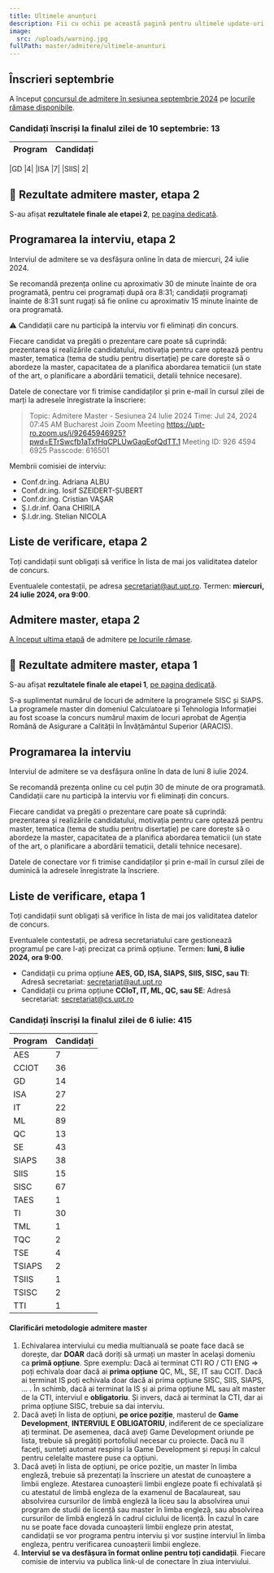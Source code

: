 ```yaml
---
title: Ultimele anunțuri
description: Fii cu ochii pe această pagină pentru ultimele update-uri!
image:
  src: /uploads/warning.jpg
fullPath: master/admitere/ultimele-anunturi
---
```


## Înscrieri septembrie

A început [concursul de admitere în sesiunea septembrie 2024](/master/admitere/calendarul-admiterii-la-masterat-sesiunea-septembrie/) pe [locurile rămase disponibile](/master/admitere/master/).

### Candidați înscriși la finalul zilei de 10 septembrie: 13

| **Program** | **Candidați** |
| ----------- | ------------- |

|GD	|4|
|ISA	|7|
|SIIS|	2|


## 📰 Rezultate admitere master, etapa 2

S-au afișat **rezultatele finale ale etapei 2**, [pe pagina dedicată](/master/admitere/rezultatele-admiterii/).

## Programarea la interviu, etapa 2

Interviul de admitere se va desfășura online în data de miercuri, 24 iulie 2024.

S﻿e recomandă prezența online cu aproximativ 30 de minute înainte de ora programată, pentru cei programați după ora 8:31; candidații programați înainte de 8:31 sunt rugați să fie online cu aproximativ 15 minute înainte de ora programată.

⚠️ Candidații care nu participă la interviu vor fi eliminați din concurs.

Fiecare candidat va pregăti o prezentare care poate să cuprindă: prezentarea și realizările candidatului, motivația pentru care optează pentru master, tematica (tema de studiu pentru disertație) pe care dorește să o abordeze la master, capacitatea de a planifica abordarea tematicii (un state of the art, o planificare a abordării tematicii, detalii tehnice necesare).

<Attachment label="Programări interviu și date de conectare, AES, GD, ISA, SIIS" file="/uploads/ProgramariAIA-20240723.pdf"></Attachment>

Datele de conectare vor fi trimise candidaților și prin e-mail în cursul zilei de marți la adresele înregistrate la înscriere:
  > Topic: Admitere Master - Sesiunea 24 Iulie 2024
  > Time: Jul 24, 2024 07:45 AM Bucharest
  > Join Zoom Meeting
  > https://upt-ro.zoom.us/j/92645946925?pwd=ETrSwcfb1aTxfHqCPLUwGaqEofQdTT.1
  > Meeting ID: 926 4594 6925
  > Passcode: 616501

Membrii comisiei de interviu:
- Conf.dr.ing. Adriana ALBU
- Conf.dr.ing. Iosif SZEIDERT-ȘUBERT
- Conf.dr.ing. Cristian VAȘAR
- Ş.l.dr.inf. Oana CHIRILA
- Ș.l.dr.ing. Stelian NICOLA



## Liste de verificare, etapa 2

Toți candidații sunt obligați să verifice în lista de mai jos validitatea datelor de concurs.

<Attachment label="Liste de verificare Enroll" file="/uploads/6m-liste-verificare-20240723.pdf"></Attachment>

Eventualele contestații, pe adresa secretariat@aut.upt.ro. Termen: **miercuri, 24 iulie 2024, ora 9:00**.



## Admitere master, etapa 2

[A început ultima etapă](/master/admitere/calendarul-admiterii-master-sesiunea-iulie/) de admitere [pe locurile rămase](/master/admitere/master/).


## 📰 Rezultate admitere master, etapa 1

S-au afișat **rezultatele finale ale etapei 1**, [pe pagina dedicată](/master/admitere/rezultatele-admiterii/).

S-a suplimentat numărul de locuri de admitere la programele SISC și SIAPS. La programele master din domeniul Calculatoare și Tehnologia Informației au fost scoase la concurs numărul maxim de locuri aprobat de Agenția Română de Asigurare a Calității în Învățământul Superior (ARACIS).


## Programarea la interviu

Interviul de admitere se va desfășura online în data de luni 8 iulie 2024.

S﻿e recomandă prezența online cu cel puțin 30 de minute de ora programată. Candidații care nu participă la interviu vor fi eliminați din concurs.

Fiecare candidat va pregăti o prezentare care poate să cuprindă: prezentarea și realizările candidatului, motivația pentru care optează pentru master, tematica (tema de studiu pentru disertație) pe care dorește să o abordeze la master, capacitatea de a planifica abordarea tematicii (un state of the art, o planificare a abordării tematicii, detalii tehnice necesare).

<Attachment label="Programări interviu și date de conectare, AES, GD, ISA, SIAPS, SIIS, SISC, TI" file="/uploads/ProgramariAIA-20240707--.pdf"></Attachment>
<Attachment label="Programări interviu și date de conectare, CCIoT, IT, ML, QC, SE" file="/uploads/ProgramariCTI-20240707--.pdf"></Attachment>

Datele de conectare vor fi trimise candidaților și prin e-mail în cursul zilei de duminică la adresele înregistrate la înscriere.

<Attachment label="Membrii comisiilor de interviu" file="/uploads/Comisii-master-AC-2024-07.pdf"></Attachment>





## Liste de verificare, etapa 1

Toți candidații sunt obligați să verifice în lista de mai jos validitatea datelor de concurs.

<Attachment label="Liste de verificare Enroll" file="/uploads/6m-liste-verificare-20240706.pdf"></Attachment>

Eventualele contestații, pe adresa secretariatului care gestionează programul pe care l-ați precizat ca primă opțiune. Termen: **luni, 8 iulie 2024, ora 9:00**.

* Candidații cu prima opțiune **AES, GD, ISA, SIAPS, SIIS, SISC, sau TI**:
  Adresă secretariat: secretariat@aut.upt.ro
* Candidații cu prima opțiune **CCIoT, IT, ML, QC, sau SE**:
  Adresă secretariat: secretariat@cs.upt.ro


### Candidați înscriși la finalul zilei de 6 iulie: 415

| **Program** | **Candidați** |
| ----------- | ------------- |
|AES|7|
|CCIOT|36|
|GD|14|
|ISA|27|
|IT|22|
|ML|89|
|QC|13|
|SE|43|
|SIAPS|38|
|SIIS|15|
|SISC|67|
|TAES|1|
|TI|30|
|TML|1|
|TQC|2|
|TSE|4|
|TSIAPS|2|
|TSIIS|1|
|TSISC|2|
|TTI|1|



#### **Clarificări metodologie admitere master**

1. Echivalarea interviului cu media multianuală se poate face dacă se dorește, dar **DOAR** dacă doriți să urmați un master în același domeniu ca **primă opțiune**. Spre exemplu: Dacă ai terminat CTI RO / CTI ENG => poți echivala doar dacă ai **prima opțiune** QC, ML, SE, IT sau CCIT. Dacă ai terminat IS poți echivala doar dacă ai prima opțiune SISC, SIIS, SIAPS, ... . În schimb, dacă ai terminat la IS și ai prima opțiune ML sau alt master de la CTI, interviul e **obligatoriu**. Și invers, dacă ai terminat la CTI, dar ai prima opțiune SISC, trebuie sa dai interviu.
2. Dacă aveți în lista de opțiuni, **pe orice poziție**, masterul de **Game Development**, **INTERVIUL E OBLIGATORIU**, indiferent de ce specializare ați terminat. De asemenea, dacă aveți Game Development oriunde pe lista, trebuie să pregătiți portofoliul necesar cu proiecte. Dacă nu îl faceți, sunteți automat respinși la Game Development și repuși în calcul pentru celelalte mastere puse ca opțiuni.
3. Dacă aveți în lista de opțiuni, pe orice poziție, un master în limba engleză, trebuie să prezentați la înscriere un atestat de cunoaștere a limbii engleze. Atestarea cunoașterii limbii engleze poate fi echivalată și cu atestatul de limbă engleza de la examenul de Bacalaureat, sau absolvirea cursurilor de limbă engleză la liceu sau la absolvirea unui program de studii de licență sau master în limba engleză, sau absolvirea cursurilor de limbă engleză în cadrul ciclului de licență. În cazul în care nu se poate face dovada cunoașterii limbii engleze prin atestat, candidații se vor programa pentru interviu și vor susține interviul în limba engleza, pentru verificarea cunoașterii limbii engleze.
4. **Interviul se va desfășura în format online pentru toți candidații**. Fiecare comisie de interviu va publica link-ul de conectare în ziua interviului.


<Attachment label="Statistică medii admitere masterat - sesiunea iulie 2023" file="/uploads/statistica-medii-admitere-masterat-iulie-2023.pdf"></Attachment>